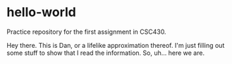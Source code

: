 # hello-world
Practice repository for the first assignment in CSC430.

Hey there. This is Dan, or a lifelike approximation thereof.
I'm just filling out some stuff to show that I read the information.
So, uh... here we are.
